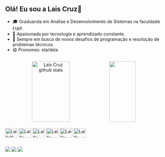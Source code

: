 ## Olá! Eu sou a Lais Cruz👋

- 🎓 Graduanda em Análise e Desenvolvimento de Sistemas na faculdade FIAP.
- 🌱 Apaixonada por tecnologia e aprendizado constante.
- 🤔 Sempre em busca de novos desafios de programação e resolução de problemas técnicos.
- 😄 Pronomes: ela/dela

##
<div align="center">  
  <img width="49%" height="195px" src="https://github-readme-stats.vercel.app/api?username=Laiscrz&show_icons=true&count_private=true&hide_border=true&title_color=C71585&icon_color=C71585&text_color=c9d1d9&bg_color=0d1117" alt="Lais Cruz github stats" /> 
  <img width="41%" height="195px" src="https://github-readme-stats.vercel.app/api/top-langs/?username=Laiscrz&layout=compact&hide_border=true&title_color=C71585&text_color=FFFFFF&bg_color=0d1117" />
</div>

 <div style="display: inline_block"><br>
  <img align="center" alt="Lais-js" height="30" width="40" src="https://cdn.jsdelivr.net/gh/devicons/devicon/icons/javascript/javascript-plain.svg">
  <img align="center" alt="Lais-html" height="30" width="40" src="https://cdn.jsdelivr.net/gh/devicons/devicon/icons/html5/html5-original.svg">
  <img align="center" alt="Lais-css" height="30" width="40" src="https://cdn.jsdelivr.net/gh/devicons/devicon/icons/css3/css3-original.svg">
  <img align="center" alt="Lais-react" height="30" width="40" src="https://cdn.jsdelivr.net/gh/devicons/devicon/icons/react/react-original.svg">
  <img align="center" alt="Lais-java" height="30" width="40" src="https://cdn.jsdelivr.net/gh/devicons/devicon/icons/java/java-original.svg">
  <img align="center" alt="Lais-python" height="30" width="40"src="https://cdn.jsdelivr.net/gh/devicons/devicon/icons/python/python-original.svg">
</div>

  ##

<div> 
  <a href="https://instagram.com/laismariae" target="_blank"><img src="https://img.shields.io/badge/-Instagram-%23E4405F?style=for-the-badge&logo=instagram&logoColor=white" target="_blank"></a>
  <a href = "mailto:lais.albino2003@gmail.com"><img src="https://img.shields.io/badge/-Gmail-%23333?style=for-the-badge&logo=gmail&logoColor=white" target="_blank"></a>
  <a href="https://www.linkedin.com/in/laiscrz" target="_blank"><img src="https://img.shields.io/badge/-LinkedIn-%230077B5?style=for-the-badge&logo=linkedin&logoColor=white" target="_blank"></a> 
  
</div>
